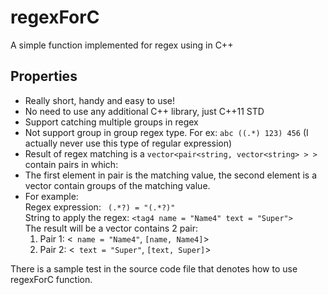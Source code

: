 # regexForC
A simple function implemented for regex using in C++
## Properties
* Really short, handy and easy to use!
* No need to use any additional C++ library, just C++11 STD
* Support catching multiple groups in regex
* Not support group in group regex type. For ex: `abc ((.*) 123) 456` (I actually never use this type of regular expression)
* Result of regex matching is a `vector<pair<string, vector<string> > >` contain pairs in which:
 * The first element in pair is the matching value, the second element is a vector contain groups of the matching value.
 * For example:  
   Regex expression: ` (.*?) = "(.*?)"`  
   String to apply the regex: `<tag4 name = "Name4" text = "Super">`  
   The result will be a vector contains 2 pair:
     1. Pair 1: <` name = "Name4"`, `[name, Name4]`>
     2. Pair 2: <` text = "Super"`, `[text, Super]`>

There is a sample test in the source code file that denotes how to use regexForC function.
